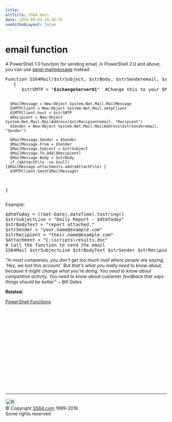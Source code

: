 ```yaml
---
title:
altTitle: SS64 Docs
date: 2016-09-04 19:26:55
useGithubLayout: false
---
```

<!-- #BeginLibraryItem "/Library/head_pssyntax.lbi" --><!-- #EndLibraryItem --><h1>email function</h1>
<p>A PowerShell 1.0 function for sending email, in PowerShell 2.0 and above, you can use <a href="send-mailmessage.html">send-mailmessage</a> instead.</p>
<pre>Function SS64Mail($strSubject, $strBody, $strSenderemail, $strRecipientemail, $AttachFile)
   {
      $strSMTP = "<b>ExchangeServer01</b>"  #Change this to your SMTP/Exchange server
     
      $MailMessage = New-Object System.Net.Mail.MailMessage
      $SMTPClient = New-Object System.Net.Mail.smtpClient
      $SMTPClient.host = $strSMTP
      $Recipient = New-Object System.Net.Mail.MailAddress($strRecipientemail, "Recipient")
      $Sender = New-Object System.Net.Mail.MailAddress($strSenderemail, "Sender")
     
      $MailMessage.Sender = $Sender
      $MailMessage.From = $Sender
      $MailMessage.Subject = $strSubject
      $MailMessage.To.add($Recipient)
      $MailMessage.Body = $strBody
      if ($AttachFile -ne $null) {$MailMessage.attachments.add($AttachFile) }
      $SMTPClient.Send($MailMessage)
   }
</pre>
<p>Example:</p>
<pre>$dtmToday = ((Get-Date).dateTime).tostring()
$strSubjectLine = "Daily Report - $dtmToday"    
$strBodyText = "report attached."
$strSender = "your.name@example.com"
$strRecipient = "their.name@example.com"
$Attachment = "C:\scripts\results.doc"
# Call the function to send the email
SS64Mail $strSubjectLine $strBodyText $strSender $strRecipient $Attachment</pre>
<p class="quote"><i>“In most companies, you don't get too much mail where people are saying, 'Hey, we lost this account.' But that's what you really need to know about, because it might change what you're doing. You need to know about competitive activity. You need to know about customer feedback that says things should be better” ~ Bill Gates </i></p>
<p><b>Related:</b></p>
<p> <a href="syntax-functions.html">PowerShell Functions</a></p><!-- #BeginLibraryItem "/Library/foot_ps.lbi" --><p>
<!-- PowerShell300 -->
<ins class="adsbygoogle" style="display:inline-block;width:300px;height:250px" data-ad-client="ca-pub-6140977852749469" data-ad-slot="6253539900"></ins>
<script>
(adsbygoogle = window.adsbygoogle || []).push({});
</script></p>
<hr>
<div id="bl" class="footer"><a href="syntax-email.html#"><img src="../images/top.png" width="30" height="22" alt="Back to the Top"></a></div>
<div id="br" class="footer, tagline">© Copyright <a href="../index.html">SS64.com</a> 1999-2016<br>
Some rights reserved</div><!-- #EndLibraryItem -->

